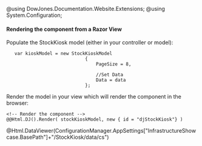 ﻿@using DowJones.Documentation.Website.Extensions;
@using System.Configuration;
#### Rendering the component from a Razor View

Populate the StockKiosk model (either in your controller or model):
	
	   var kioskModel = new StockKioskModel
                                 {
                                     PageSize = 8,
									 
									 //Set Data
									 Data = data 
                                 };    

Render the model in your view which will render the component in the browser:

	<!-- Render the component -->
	@@Html.DJ().Render( stockKioskModel, new { id = "djStockKiosk"} )

@Html.DataViewer(ConfigurationManager.AppSettings["InfrastructureShowcase.BasePath"]+"/StockKiosk/data/cs")